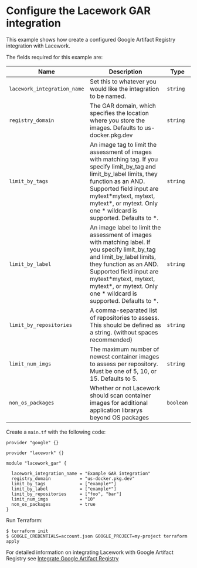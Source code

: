 # Configure the Lacework GAR integration

This example shows how create a configured Google Artifact Registry integration with Lacework.

The fields required for this example are:

| Name | Description | Type |
|------|-------------|------|
| `lacework_integration_name` | Set this to whatever you would like the integration to be named. | `string` |
| `registry_domain` | The GAR domain, which specifies the location where you store the images. Defaults to us-docker.pkg.dev| `string` |
| `limit_by_tags` | An image tag to limit the assessment of images with matching tag. If you specify limit_by_tag and limit_by_label limits, they function as an AND. Supported field input are mytext\*mytext, mytext, mytext\*, or mytext. Only one \* wildcard is supported. Defaults to \*. | `string` |
| `limit_by_label` | An image label to limit the assessment of images with matching label. If you specify limit_by_tag and limit_by_label limits, they function as an AND. Supported field input are mytext\*mytext, mytext, mytext\*, or mytext. Only one \* wildcard is supported. Defaults to \*. | `string` |
| `limit_by_repositories` | A comma-separated list of repositories to assess. This should be defined as a string. (without spaces recommended) | `string` |
| `limit_num_imgs` | The maximum number of newest container images to assess per repository. Must be one of 5, 10, or 15. Defaults to 5. | `string` |
|`non_os_packages` | Whether or not Lacework should scan container images for additional application librarys beyond OS packages | `boolean`|


Create a `main.tf` with the following code:

```hcl
provider "google" {}

provider "lacework" {}

module "lacework_gar" {

  lacework_integration_name = "Example GAR integration"
  registry_domain           = "us-docker.pkg.dev"
  limit_by_tags             = ["example*"]
  limit_by_label            = ["example*"]
  limit_by_repositories     = ["foo", "bar"]
  limit_num_imgs            = "10"
  non_os_packages           = true
}
```

Run Terraform:
```
$ terraform init
$ GOOGLE_CREDENTIALS=account.json GOOGLE_PROJECT=my-project terraform apply
```

For detailed information on integrating Lacework with Google Artifact Registry see [Integrate Google Artifact Registry](https://support.lacework.com/hc/en-us/articles/1500009169561-Integrate-Google-Artifact-Registry)
